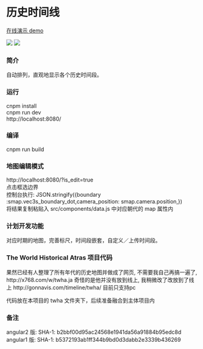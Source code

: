 <h1>历史时间线</h1>

<a href="http://gonnavis.com/timeline" target="_blank">在线演示 demo</a>

<!-- <img src="http://gonnavis.com/timeline/preview2.png"> -->
<img src="https://raw.githubusercontent.com/gonnavis/Timeline/master/other/screenshoot.png">
<img src="https://raw.githubusercontent.com/gonnavis/Timeline/master/other/screenshoot_2.jpg">

<h3>简介</h3>
<p>自动排列，直观地显示各个历史时间段。</p> 

<h3>运行</h3>
<p>
  cnpm install<br>
  cnpm run dev<br>
  http://localhost:8080/<br>
</p>

<h3>编译</h3>
<p>
  cnpm run build<br>
</p>

<h3>地图编辑模式</h3>
<p>
  http://localhost:8080/?is_edit=true<br>
  点击框选边界<br>
  控制台执行:  JSON.stringify({boundary :smap.vec3s_boundary_dot,camera_position: smap.camera.position,})<br>
  将结果复制粘贴入 src/components/data.js 中对应朝代的 map 属性内<br>
</p>

<h3>计划开发功能</h3>
<p>对应时期的地图，完善标尺，时间段嵌套，自定义／上传时间段。 </p>

<h3>The World Historical Atras 项目代码</h3>
<p>果然已经有人整理了所有年代的历史地图并做成了网页, 不需要我自己再搞一遍了, http://x768.com/w/twha.ja 奇怪的是他并没有放到线上, 我稍微改了改放到了线上 http://gonnavis.com/timeline/twha/ 目前只支持pc</p>
<p>代码放在本项目的 twha 文件夹下，后续准备融合到主体项目内</p>

<h3>备注</h3>
<p>
  angular2 版: SHA-1: b2bbf00d95ac24568e1941da56a91884b95edc8d<br>
  angular1 版: SHA-1: b5372193ab1ff344b9bd0d3dabb2e3339b436269
</p>

